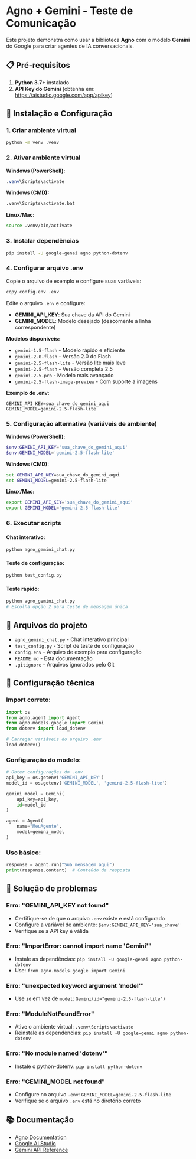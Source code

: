# Agno + Gemini - Teste de Comunicação

Este projeto demonstra como usar a biblioteca **Agno** com o modelo **Gemini** do Google para criar agentes de IA conversacionais.

## 📋 Pré-requisitos

1. **Python 3.7+** instalado
2. **API Key do Gemini** (obtenha em: https://aistudio.google.com/app/apikey)

## 🚀 Instalação e Configuração

### 1. Criar ambiente virtual
```bash
python -m venv .venv
```

### 2. Ativar ambiente virtual
**Windows (PowerShell):**
```powershell
.venv\Scripts\activate
```

**Windows (CMD):**
```cmd
.venv\Scripts\activate.bat
```

**Linux/Mac:**
```bash
source .venv/bin/activate
```

### 3. Instalar dependências
```bash
pip install -U google-genai agno python-dotenv
```

### 4. Configurar arquivo .env
Copie o arquivo de exemplo e configure suas variáveis:
```bash
copy config.env .env
```

Edite o arquivo `.env` e configure:
- **GEMINI_API_KEY**: Sua chave da API do Gemini
- **GEMINI_MODEL**: Modelo desejado (descomente a linha correspondente)

**Modelos disponíveis:**
- `gemini-1.5-flash` - Modelo rápido e eficiente
- `gemini-2.0-flash` - Versão 2.0 do Flash
- `gemini-2.5-flash-lite` - Versão lite mais leve
- `gemini-2.5-flash` - Versão completa 2.5
- `gemini-2.5-pro` - Modelo mais avançado
- `gemini-2.5-flash-image-preview` - Com suporte a imagens

**Exemplo de .env:**
```env
GEMINI_API_KEY=sua_chave_do_gemini_aqui
GEMINI_MODEL=gemini-2.5-flash-lite
```

### 5. Configuração alternativa (variáveis de ambiente)
**Windows (PowerShell):**
```powershell
$env:GEMINI_API_KEY='sua_chave_do_gemini_aqui'
$env:GEMINI_MODEL='gemini-2.5-flash-lite'
```

**Windows (CMD):**
```cmd
set GEMINI_API_KEY=sua_chave_do_gemini_aqui
set GEMINI_MODEL=gemini-2.5-flash-lite
```

**Linux/Mac:**
```bash
export GEMINI_API_KEY='sua_chave_do_gemini_aqui'
export GEMINI_MODEL='gemini-2.5-flash-lite'
```

### 6. Executar scripts

#### Chat interativo:
```bash
python agno_gemini_chat.py
```

#### Teste de configuração:
```bash
python test_config.py
```

#### Teste rápido:
```bash
python agno_gemini_chat.py
# Escolha opção 2 para teste de mensagem única
```

## 📁 Arquivos do projeto

- `agno_gemini_chat.py` - Chat interativo principal
- `test_config.py` - Script de teste de configuração
- `config.env` - Arquivo de exemplo para configuração
- `README.md` - Esta documentação
- `.gitignore` - Arquivos ignorados pelo Git

## 🔧 Configuração técnica

### Import correto:
```python
import os
from agno.agent import Agent
from agno.models.google import Gemini
from dotenv import load_dotenv

# Carregar variáveis do arquivo .env
load_dotenv()
```

### Configuração do modelo:
```python
# Obter configurações do .env
api_key = os.getenv('GEMINI_API_KEY')
model_id = os.getenv('GEMINI_MODEL', 'gemini-2.5-flash-lite')

gemini_model = Gemini(
    api_key=api_key,
    id=model_id
)

agent = Agent(
    name="MeuAgente",
    model=gemini_model
)
```

### Uso básico:
```python
response = agent.run("Sua mensagem aqui")
print(response.content)  # Conteúdo da resposta
```

## 🐛 Solução de problemas

### Erro: "GEMINI_API_KEY not found"
- Certifique-se de que o arquivo `.env` existe e está configurado
- Configure a variável de ambiente: `$env:GEMINI_API_KEY='sua_chave'`
- Verifique se a API key é válida

### Erro: "ImportError: cannot import name 'Gemini'"
- Instale as dependências: `pip install -U google-genai agno python-dotenv`
- Use: `from agno.models.google import Gemini`

### Erro: "unexpected keyword argument 'model'"
- Use `id` em vez de `model`: `Gemini(id="gemini-2.5-flash-lite")`

### Erro: "ModuleNotFoundError"
- Ative o ambiente virtual: `.venv\Scripts\activate`
- Reinstale as dependências: `pip install -U google-genai agno python-dotenv`

### Erro: "No module named 'dotenv'"
- Instale o python-dotenv: `pip install python-dotenv`

### Erro: "GEMINI_MODEL not found"
- Configure no arquivo `.env`: `GEMINI_MODEL=gemini-2.5-flash-lite`
- Verifique se o arquivo `.env` está no diretório correto

## 📚 Documentação

- [Agno Documentation](https://docs.agno.com)
- [Google AI Studio](https://aistudio.google.com)
- [Gemini API Reference](https://ai.google.dev/docs)

